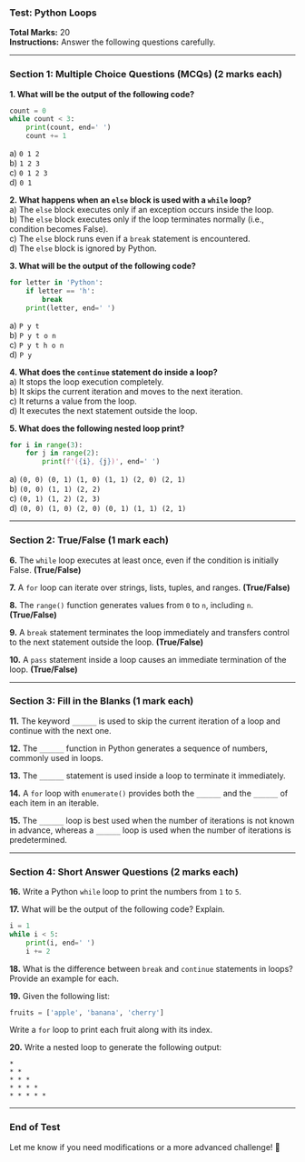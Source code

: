 ### **Test: Python Loops**  
**Total Marks:** 20  
**Instructions:** Answer the following questions carefully.  

---

### **Section 1: Multiple Choice Questions (MCQs)** (2 marks each)

**1. What will be the output of the following code?**  
```python
count = 0
while count < 3:
    print(count, end=' ')
    count += 1
```
   a) `0 1 2`  
   b) `1 2 3`  
   c) `0 1 2 3`  
   d) `0 1`  

**2. What happens when an `else` block is used with a `while` loop?**  
   a) The `else` block executes only if an exception occurs inside the loop.  
   b) The `else` block executes only if the loop terminates normally (i.e., condition becomes False).  
   c) The `else` block runs even if a `break` statement is encountered.  
   d) The `else` block is ignored by Python.  

**3. What will be the output of the following code?**  
```python
for letter in 'Python': 
    if letter == 'h':
        break
    print(letter, end=' ')
```
   a) `P y t`  
   b) `P y t o n`  
   c) `P y t h o n`  
   d) `P y`  

**4. What does the `continue` statement do inside a loop?**  
   a) It stops the loop execution completely.  
   b) It skips the current iteration and moves to the next iteration.  
   c) It returns a value from the loop.  
   d) It executes the next statement outside the loop.  

**5. What does the following nested loop print?**  
```python
for i in range(3):
    for j in range(2):
        print(f'({i}, {j})', end=' ')
```
   a) `(0, 0) (0, 1) (1, 0) (1, 1) (2, 0) (2, 1)`  
   b) `(0, 0) (1, 1) (2, 2)`  
   c) `(0, 1) (1, 2) (2, 3)`  
   d) `(0, 0) (1, 0) (2, 0) (0, 1) (1, 1) (2, 1)`  

---

### **Section 2: True/False** (1 mark each)  

**6.** The `while` loop executes at least once, even if the condition is initially False. **(True/False)**  

**7.** A `for` loop can iterate over strings, lists, tuples, and ranges. **(True/False)**  

**8.** The `range()` function generates values from `0` to `n`, including `n`. **(True/False)**  

**9.** A `break` statement terminates the loop immediately and transfers control to the next statement outside the loop. **(True/False)**  

**10.** A `pass` statement inside a loop causes an immediate termination of the loop. **(True/False)**  

---

### **Section 3: Fill in the Blanks** (1 mark each)

**11.** The keyword `______` is used to skip the current iteration of a loop and continue with the next one.  

**12.** The `______` function in Python generates a sequence of numbers, commonly used in loops.  

**13.** The `______` statement is used inside a loop to terminate it immediately.  

**14.** A `for` loop with `enumerate()` provides both the `______` and the `______` of each item in an iterable.  

**15.** The `______` loop is best used when the number of iterations is not known in advance, whereas a `______` loop is used when the number of iterations is predetermined.  

---

### **Section 4: Short Answer Questions** (2 marks each)  

**16.** Write a Python `while` loop to print the numbers from `1` to `5`.  

**17.** What will be the output of the following code? Explain.  
```python
i = 1
while i < 5:
    print(i, end=' ')
    i += 2
```

**18.** What is the difference between `break` and `continue` statements in loops? Provide an example for each.  

**19.** Given the following list:  
```python
fruits = ['apple', 'banana', 'cherry']
```
Write a `for` loop to print each fruit along with its index.  

**20.** Write a nested loop to generate the following output:  
```
*
* *
* * *
* * * *
* * * * *
```

---

### **End of Test**
Let me know if you need modifications or a more advanced challenge! 🚀